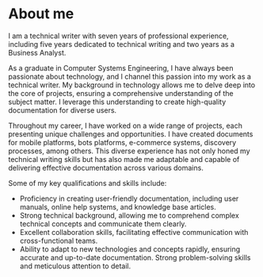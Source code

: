 # About me


I am a technical writer with seven years of professional experience, including five years dedicated to technical writing and two years as a Business Analyst.

As a graduate in Computer Systems Engineering, I have always been passionate about technology, and I channel this passion into my work as a technical writer. My background in technology allows me to delve deep into the core of projects, ensuring a comprehensive understanding of the subject matter. I leverage this understanding to create high-quality documentation for diverse users.

Throughout my career, I have worked on a wide range of projects, each presenting unique challenges and opportunities. I have created documents for mobile platforms, bots platforms, e-commerce systems, discovery processes, among others. This diverse experience has not only honed my technical writing skills but has also made me adaptable and capable of delivering effective documentation across various domains.

Some of my key qualifications and skills include:

- Proficiency in creating user-friendly documentation, including user manuals, online help systems, and knowledge base articles.
- Strong technical background, allowing me to comprehend complex technical concepts and communicate them clearly.
- Excellent collaboration skills, facilitating effective communication with cross-functional teams.
- Ability to adapt to new technologies and concepts rapidly, ensuring accurate and up-to-date documentation.
Strong problem-solving skills and meticulous attention to detail.